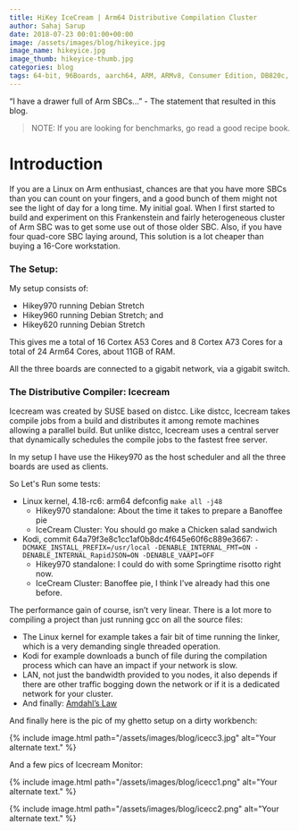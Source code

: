```yaml
---
title: HiKey IceCream | Arm64 Distributive Compilation Cluster
author: Sahaj Sarup
date: 2018-07-23 00:01:00+00:00
image: /assets/images/blog/hikeyice.jpg
image_name: hikeyice.jpg
image_thumb: hikeyice-thumb.jpg
categories: blog
tags: 64-bit, 96Boards, aarch64, ARM, ARMv8, Consumer Edition, DB820c, Rock960, Hikey960, enterprise edition, product, single board computer, linaro, linux, open source, openhours, robert wolff, podcast, technology, tech, computer, hardware, software, groupgets, qwerty, embedded, crowd fund, mezzanine, community
---
```


“I have a drawer full of Arm SBCs...” - The statement that resulted in this blog.

> NOTE: If you are looking for benchmarks, go read a good recipe book.

# Introduction

If you are a Linux on Arm enthusiast, chances are that you have more SBCs than you can count on your fingers, and a good bunch of them might not see the light of day for a long time.
My initial goal. When I first started to build and experiment on this Frankenstein and fairly heterogeneous cluster of Arm SBC was to get some use out of those older SBC. Also, if you have four quad-core SBC laying around, This solution is a lot cheaper than buying a 16-Core workstation.


### The Setup:

My setup consists of:
- Hikey970 running Debian Stretch
- Hikey960 running Debian Stretch; and
- Hikey620 running Debian Stretch

This gives me a total of 16 Cortex A53 Cores and 8 Cortex A73 Cores for a total of 24 Arm64 Cores, about 11GB of RAM.

All the three boards are connected to a gigabit network, via a gigabit switch.


### The Distributive Compiler: Icecream

Icecream was created by SUSE based on distcc. Like distcc, Icecream takes compile jobs from a build and distributes it among remote machines allowing a parallel build. But unlike distcc, Icecream uses a central server that dynamically schedules the compile jobs to the fastest free server.

In my setup I have use the Hikey970 as the host scheduler and all the three boards are used as clients.


So Let's Run some tests:

- Linux kernel, 4.18-rc6: arm64 defconfig ```make all -j48```
  - Hikey970 standalone: About the time it takes to prepare a Banoffee pie
  - IceCream Cluster: You should go make a Chicken salad sandwich
- Kodi, commit 64a79f3e8c1cc1af0b8dc4f645e60f6c889e3667: ```-DCMAKE_INSTALL_PREFIX=/usr/local -DENABLE_INTERNAL_FMT=ON -DENABLE_INTERNAL_RapidJSON=ON -DENABLE_VAAPI=OFF```
  - Hikey970 standalone: I could do with some Springtime risotto right now.
  - IceCream Cluster: Banoffee pie, I think I’ve already had this one before.

The performance gain of course, isn’t very linear. There is a lot more to compiling a project than just running gcc on all the source files:
- The Linux kernel for example takes a fair bit of time running the linker, which is a very demanding single threaded operation.
- Kodi for example downloads a bunch of file during the compilation process which can have an impact if your network is slow.
- LAN, not just the bandwidth provided to you nodes, it also depends if there are other traffic bogging down the network or if it is a dedicated network for your cluster.
- And finally: [Amdahl’s Law](https://www.hpcwire.com/2015/01/22/compilers-amdahls-law-still-relevant/)

And finally here is the pic of my ghetto setup on a dirty workbench:

{% include image.html path="/assets/images/blog/icecc3.jpg" alt="Your alternate text." %}

And a few pics of Icecream Monitor:

{% include image.html path="/assets/images/blog/icecc1.png" alt="Your alternate text." %}

{% include image.html path="/assets/images/blog/icecc2.png" alt="Your alternate text." %}

